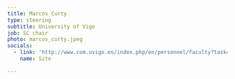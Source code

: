```yaml
---
title: Marcos Curty
type: steering
subtitle: University of Vigo
job: SC chair
photo: marcos_curty.jpeg
socials:
  - link: 'http://www.com.uvigo.es/index.php/en/personnel/faculty?task=info&id=8'
    name: Site

---
```

